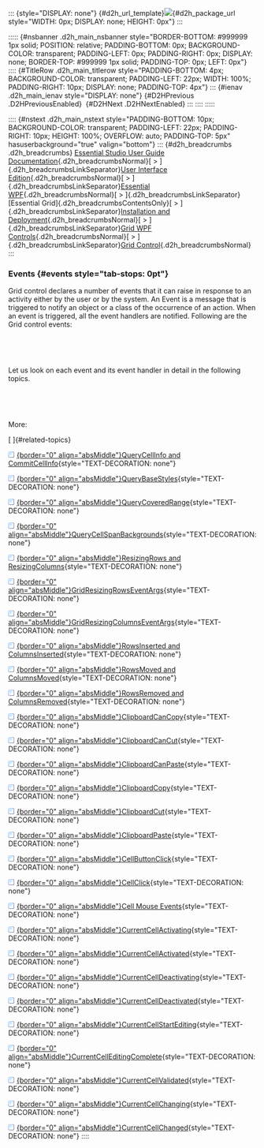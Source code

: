 ::: {style="DISPLAY: none"}
[](ms-xhelp:///?Id=d2h_url_template){#d2h_url_template}![](!package_url!){#d2h_package_url style="WIDTH: 0px; DISPLAY: none; HEIGHT: 0px"}
:::

::::: {#nsbanner .d2h_main_nsbanner style="BORDER-BOTTOM: #999999 1px solid; POSITION: relative; PADDING-BOTTOM: 0px; BACKGROUND-COLOR: transparent; PADDING-LEFT: 0px; PADDING-RIGHT: 0px; DISPLAY: none; BORDER-TOP: #999999 1px solid; PADDING-TOP: 0px; LEFT: 0px"}
:::: {#TitleRow .d2h_main_titlerow style="PADDING-BOTTOM: 4px; BACKGROUND-COLOR: transparent; PADDING-LEFT: 22px; WIDTH: 100%; PADDING-RIGHT: 10px; DISPLAY: none; PADDING-TOP: 4px"}
::: {#ienav .d2h_main_ienav style="DISPLAY: none"}
[](ms-xhelp:///?Id=258f42cb-f546-4c99-ace6-44b5fb3414fe){#D2HPrevious .D2HPreviousEnabled}  [](ms-xhelp:///?Id=368d2b03-7063-4417-b9ba-e488870460f5){#D2HNext .D2HNextEnabled}
:::
::::
:::::

:::: {#nstext .d2h_main_nstext style="PADDING-BOTTOM: 10px; BACKGROUND-COLOR: transparent; PADDING-LEFT: 22px; PADDING-RIGHT: 10px; HEIGHT: 100%; OVERFLOW: auto; PADDING-TOP: 5px" hasuserbackground="true" valign="bottom"}
::: {#d2h_breadcrumbs .d2h_breadcrumbs}
[Essential Studio User Guide Documentation](ms-xhelp:///?Id=12457748-09e3-4d74-a240-8e049cedf030){.d2h_breadcrumbsNormal}[ \> ]{.d2h_breadcrumbsLinkSeparator}[User Interface Edition](ms-xhelp:///?Id=c29296b7-531c-413b-a0ec-488ca1f7f669){.d2h_breadcrumbsNormal}[ \> ]{.d2h_breadcrumbsLinkSeparator}[Essential WPF](ms-xhelp:///?Id=7f4f82c5-151c-4262-94d0-75c4626c77bc){.d2h_breadcrumbsNormal}[ \> ]{.d2h_breadcrumbsLinkSeparator}[Essential Grid]{.d2h_breadcrumbsContentsOnly}[ \> ]{.d2h_breadcrumbsLinkSeparator}[Installation and Deployment](ms-xhelp:///?Id=094c35c7-db8e-4341-9619-16644b2a4e34){.d2h_breadcrumbsNormal}[ \> ]{.d2h_breadcrumbsLinkSeparator}[Grid WPF Controls](ms-xhelp:///?Id=1249c159-5431-465a-b1af-1cf1e5e90ac8){.d2h_breadcrumbsNormal}[ \> ]{.d2h_breadcrumbsLinkSeparator}[Grid Control](ms-xhelp:///?Id=7b54a403-0e9e-4539-948b-dbe0726ed273){.d2h_breadcrumbsNormal}
:::

### Events {#events style="tab-stops: 0pt"}

Grid control declares a number of events that it can raise in response to an activity either by the user or by the system. An Event is a message that is triggered to notify an object or a class of the occurrence of an action. When an event is triggered, all the event handlers are notified. Following are the Grid control events:

 

 

Let us look on each event and its event handler in detail in the following topics.

 

 

More:

[ ]{#related-topics}

[![](button.gif){border="0" align="absMiddle"}QueryCellInfo and CommitCellInfo](ms-xhelp:///?Id=f98138ff-b7e2-4339-bf44-82474f310e4d){style="TEXT-DECORATION: none"}

[![](button.gif){border="0" align="absMiddle"}QueryBaseStyles](ms-xhelp:///?Id=ff2af7c6-47c8-485b-8dd6-7909efdb1584){style="TEXT-DECORATION: none"}

[![](button.gif){border="0" align="absMiddle"}QueryCoveredRange](ms-xhelp:///?Id=1e75bfd0-9d6a-4ebe-ad70-68db95831d67){style="TEXT-DECORATION: none"}

[![](button.gif){border="0" align="absMiddle"}QueryCellSpanBackgrounds](ms-xhelp:///?Id=6fb38a37-8981-4ab1-967f-965680b3e9ce){style="TEXT-DECORATION: none"}

[![](button.gif){border="0" align="absMiddle"}ResizingRows and ResizingColumns](ms-xhelp:///?Id=c54b54b8-5ad8-42d3-9879-d6925f2598cc){style="TEXT-DECORATION: none"}

[![](button.gif){border="0" align="absMiddle"}GridResizingRowsEventArgs](ms-xhelp:///?Id=895767be-0efe-42ed-ad69-5c853eabe06e){style="TEXT-DECORATION: none"}

[![](button.gif){border="0" align="absMiddle"}GridResizingColumnsEventArgs](ms-xhelp:///?Id=54c3ac72-4d8a-4187-8a1f-b144522d8b9d){style="TEXT-DECORATION: none"}

[![](button.gif){border="0" align="absMiddle"}RowsInserted and ColumnsInserted](ms-xhelp:///?Id=64de4f55-6914-4a4c-be65-7ca9ab7fa71f){style="TEXT-DECORATION: none"}

[![](button.gif){border="0" align="absMiddle"}RowsMoved and ColumnsMoved](ms-xhelp:///?Id=53940c4d-1d66-4a78-9e68-ba930d36e688){style="TEXT-DECORATION: none"}

[![](button.gif){border="0" align="absMiddle"}RowsRemoved and ColumnsRemoved](ms-xhelp:///?Id=3d7845d3-7ac5-4230-9e72-fba4f41f31ef){style="TEXT-DECORATION: none"}

[![](button.gif){border="0" align="absMiddle"}ClipboardCanCopy](ms-xhelp:///?Id=0ad80e2f-3e2a-4e67-bdc3-ee93d879b1b6){style="TEXT-DECORATION: none"}

[![](button.gif){border="0" align="absMiddle"}ClipboardCanCut](ms-xhelp:///?Id=e196c1ab-7025-42a0-911d-21f07516b3d6){style="TEXT-DECORATION: none"}

[![](button.gif){border="0" align="absMiddle"}ClipboardCanPaste](ms-xhelp:///?Id=a40021e3-f29b-4e13-80ae-946a3dbb7de1){style="TEXT-DECORATION: none"}

[![](button.gif){border="0" align="absMiddle"}ClipboardCopy](ms-xhelp:///?Id=662b5d65-efdc-4911-bda3-9e9ba06d419e){style="TEXT-DECORATION: none"}

[![](button.gif){border="0" align="absMiddle"}ClipboardCut](ms-xhelp:///?Id=a3cb32dd-37e1-4cb0-bda4-6ecdd0171d74){style="TEXT-DECORATION: none"}

[![](button.gif){border="0" align="absMiddle"}ClipboardPaste](ms-xhelp:///?Id=22da1c20-e004-4e48-becc-aca14a85ff20){style="TEXT-DECORATION: none"}

[![](button.gif){border="0" align="absMiddle"}CellButtonClick](ms-xhelp:///?Id=e8edf031-74b5-4265-8ac3-6a4e725bcf11){style="TEXT-DECORATION: none"}

[![](button.gif){border="0" align="absMiddle"}CellClick](ms-xhelp:///?Id=7c338576-70ed-49a4-8c82-4ab60577fbac){style="TEXT-DECORATION: none"}

[![](button.gif){border="0" align="absMiddle"}Cell Mouse Events](ms-xhelp:///?Id=539c610b-94b2-45b4-aed7-e8da997a4607){style="TEXT-DECORATION: none"}

[![](button.gif){border="0" align="absMiddle"}CurrentCellActivating](ms-xhelp:///?Id=8088e192-0b5e-4c70-94c8-4c65accaef3e){style="TEXT-DECORATION: none"}

[![](button.gif){border="0" align="absMiddle"}CurrentCellActivated](ms-xhelp:///?Id=5b97512e-1bc3-4efd-9ed4-0cadc5dff2c2){style="TEXT-DECORATION: none"}

[![](button.gif){border="0" align="absMiddle"}CurrentCellDeactivating](ms-xhelp:///?Id=b6b47869-9dd1-4a9b-9f0c-2d636641bc21){style="TEXT-DECORATION: none"}

[![](button.gif){border="0" align="absMiddle"}CurrentCellDeactivated](ms-xhelp:///?Id=859f261e-efbe-4e1c-8f27-0825b6254793){style="TEXT-DECORATION: none"}

[![](button.gif){border="0" align="absMiddle"}CurrentCellStartEditing](ms-xhelp:///?Id=8650307c-476a-4a8b-befd-ba1026042b37){style="TEXT-DECORATION: none"}

[![](button.gif){border="0" align="absMiddle"}CurrentCellEditingComplete](ms-xhelp:///?Id=97ec94ec-b873-49c7-a11d-301a2f6fa89a){style="TEXT-DECORATION: none"}

[![](button.gif){border="0" align="absMiddle"}CurrentCellValidated](ms-xhelp:///?Id=32cd2323-36be-4ba7-b13c-5f06133dd807){style="TEXT-DECORATION: none"}

[![](button.gif){border="0" align="absMiddle"}CurrentCellChanging](ms-xhelp:///?Id=1f57af7f-474a-41f2-a0e3-8f8035cb6313){style="TEXT-DECORATION: none"}

[![](button.gif){border="0" align="absMiddle"}CurrentCellChanged](ms-xhelp:///?Id=b14a8839-5461-4668-8f5b-7e8d85a1329f){style="TEXT-DECORATION: none"}
::::
